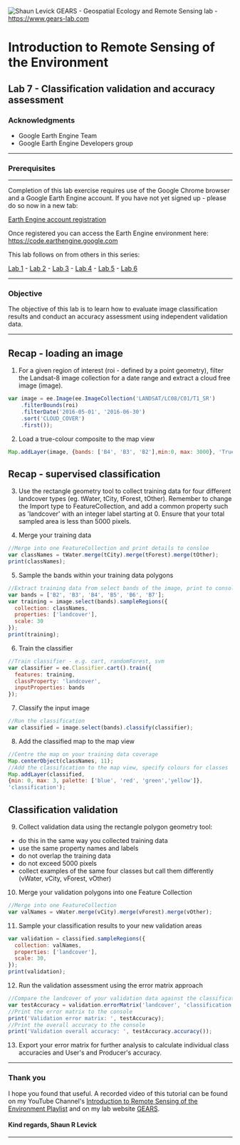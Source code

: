 ![Shaun Levick](Logo3.png)
GEARS - Geospatial Ecology and Remote Sensing lab - https://www.gears-lab.com

# Introduction to Remote Sensing of the Environment
Lab 7 - Classification validation and accuracy assessment
--------------

### Acknowledgments
- Google Earth Engine Team
- Google Earth Engine Developers group

------

### Prerequisites
-------------

Completion of this lab exercise requires use of the Google Chrome browser and a Google Earth Engine account. If you have not yet signed up - please do so now in a new tab:

[Earth Engine account registration](https://signup.earthengine.google.com/)

Once registered you can access the Earth Engine environment here:
https://code.earthengine.google.com

This lab follows on from others in this series:

[Lab 1](https://github.com/geospatialeco/GEARS/blob/master/Intro_RS_Lab1.md) -
[Lab 2](https://github.com/geospatialeco/GEARS/blob/master/Intro_RS_Lab2.md) -
[Lab 3](https://github.com/geospatialeco/GEARS/blob/master/Intro_RS_Lab3.md) -
[Lab 4](https://github.com/geospatialeco/GEARS/blob/master/Intro_RS_Lab4.md) -
[Lab 5](https://github.com/geospatialeco/GEARS/blob/master/Intro_RS_Lab5.md) -
[Lab 6](https://github.com/geospatialeco/GEARS/blob/master/Intro_RS_Lab6.md)


------------------------------------------------------------------------

### Objective


The objective of this lab is to learn how to evaluate image classification results and conduct an accuracy assessment using independent validation data.

----------

## Recap - loading an image

1. For a given region of interest (roi - defined by a point geometry), filter the Landsat-8 image collection for a date range and extract a cloud free image (image).

```JavaScript
var image = ee.Image(ee.ImageCollection('LANDSAT/LC08/C01/T1_SR')
    .filterBounds(roi)
    .filterDate('2016-05-01', '2016-06-30')
    .sort('CLOUD_COVER')
    .first());
```
2. Load a true-colour composite to the map view

```JavaScript
Map.addLayer(image, {bands: ['B4', 'B3', 'B2'],min:0, max: 3000}, 'True colour image');
```
## Recap - supervised classification

3. Use the rectangle geometry tool to collect training data for four different landcover types (eg. tWater, tCity, tForest, tOther). Remember to change the Import type to FeatureCollection, and add a common property such as 'landcover' with an integer label starting at 0. Ensure that your total sampled area is less than 5000 pixels.

4. Merge your training data

```JavaScript
//Merge into one FeatureCollection and print details to consloe
var classNames = tWater.merge(tCity).merge(tForest).merge(tOther);
print(classNames);
```
5. Sample the bands within your training data polygons

```JavaScript
//Extract training data from select bands of the image, print to console
var bands = ['B2', 'B3', 'B4', 'B5', 'B6', 'B7'];
var training = image.select(bands).sampleRegions({
  collection: classNames,
  properties: ['landcover'],
  scale: 30
});
print(training);
```
6. Train the classifier

```JavaScript
//Train classifier - e.g. cart, randomForest, svm
var classifier = ee.Classifier.cart().train({
  features: training,
  classProperty: 'landcover',
  inputProperties: bands
});
```

7. Classify the input image

```JavaScript
//Run the classification
var classified = image.select(bands).classify(classifier);
```

8. Add the classified map to the map view

```JavaScript
//Centre the map on your training data coverage
Map.centerObject(classNames, 11);
//Add the classification to the map view, specify colours for classes
Map.addLayer(classified,
{min: 0, max: 3, palette: ['blue', 'red', 'green','yellow']},
'classification');
```

## Classification validation

9. Collect validation data using the rectangle polygon geometry tool:
  - do this in the same way you collected training data
  - use the same property names and labels
  - do not overlap the training data
  - do not exceed 5000 pixels
  - collect examples of the same four classes but call them differently (vWater, vCity, vForest, vOther)

10. Merge your validation polygons into one Feature Collection

```JavaScript
//Merge into one FeatureCollection
var valNames = vWater.merge(vCity).merge(vForest).merge(vOther);
```

11. Sample your classification results to your new validation areas

```JavaScript
var validation = classified.sampleRegions({
  collection: valNames,
  properties: ['landcover'],
  scale: 30,
});
print(validation);
```

12. Run the validation assessment using the error matrix approach

```JavaScript
//Compare the landcover of your validation data against the classification result
var testAccuracy = validation.errorMatrix('landcover', 'classification');
//Print the error matrix to the console
print('Validation error matrix: ', testAccuracy);
//Print the overall accuracy to the console
print('Validation overall accuracy: ', testAccuracy.accuracy());
```
13. Export your error matrix for further analysis to calculate individual class accuracies and User's and Producer's accuracy.

-------
### Thank you

I hope you found that useful. A recorded video of this tutorial can be found on my YouTube Channel's [Introduction to Remote Sensing of the Environment Playlist](https://www.youtube.com/playlist?list=PLf6lu3bePWHDi3-lrSqiyInMGQXM34TSV) and on my lab website [GEARS](https://www.gears-lab.com).

#### Kind regards, Shaun R Levick
------
